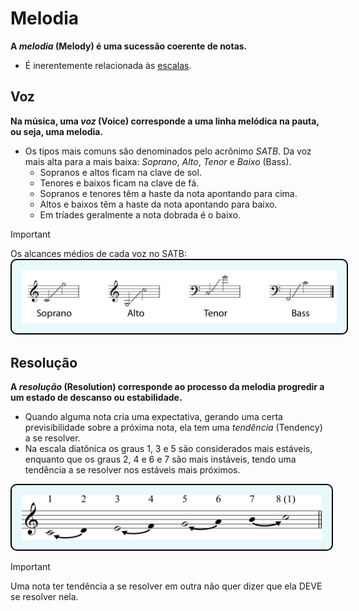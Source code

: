 # Melodia

**A _melodia_ (Melody) é uma sucessão coerente de notas.**

-   É inerentemente relacionada às [escalas](escalas).

## Voz

**Na música, uma _voz_ (Voice) corresponde a uma linha melódica na pauta, ou seja, uma melodia.**

-   Os tipos mais comuns são denominados pelo acrônimo _SATB_. Da voz mais alta para a mais baixa: _Soprano_, _Alto_, _Tenor_ e _Baixo_ (Bass).
    -   Sopranos e altos ficam na clave de sol.
    -   Tenores e baixos ficam na clave de fá.
    -   Sopranos e tenores têm a haste da nota apontando para cima.
    -   Altos e baixos têm a haste da nota apontando para baixo.
    -   Em tríades geralmente a nota dobrada é o baixo.

> [!IMPORTANT]
> Os alcances médios de cada voz no SATB:
> <img src="../assets/images/ranges.png" alt="Alcances do SATB" style="width:40rem; padding: 1rem; background-color: #E8F9FD; border-radius: 10px; border: 2px black solid;"/>

## Resolução

**A _resolução_ (Resolution) corresponde ao processo da melodia progredir a um estado de descanso ou estabilidade.**

-   Quando alguma nota cria uma expectativa, gerando uma certa previsibilidade sobre a próxima nota, ela tem uma _tendência_ (Tendency) a se resolver.
-   Na escala diatônica os graus 1, 3 e 5 são considerados mais estáveis, enquanto que os graus 2, 4 e 6 e 7 são mais instáveis, tendo uma tendência a se resolver nos estáveis mais próximos.

<img src="../assets/images/tendency.svg" alt="Tendência na escala diatônica" style="width:30rem; padding: 1rem; background-color: #E8F9FD; border-radius: 10px; border: 2px black solid;"/>

> [!IMPORTANT]
> Uma nota ter tendência a se resolver em outra não quer dizer que ela DEVE se resolver nela.
